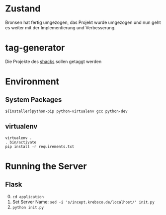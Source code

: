 Zustand
===========

Bronsen hat fertig umgezogen, das Projekt wurde umgezogen und nun geht es weiter mit der Implementierung und Verbesserung.

tag-generator
=============

Die Projekte des [shacks](http://shackspace.de/) sollen getaggt werden

Environment
===========

System Packages
---------------
```
${installer}python-pip python-virtualenv gcc python-dev
```
virtualenv
---------
```
virtualenv .
. bin/activate
pip install -r requirements.txt
```

Running the Server
=================

Flask
-----
0. ```cd application```
1. Set Server Name:
  ```sed -i 's/incept.krebsco.de/localhost/' init.py```
2. ```python init.py```

